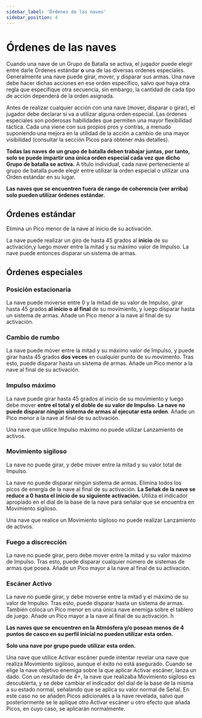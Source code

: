 ```yaml
---
sidebar_label: 'Órdenes de las naves'
sidebar_position: 4
---
```


# Órdenes de las naves

Cuando una nave de un Grupo de Batalla se activa, el jugador puede elegir entre darle Órdenes estándar **o** una de las diversas ordenes especiales. Generalmente una nave puede girar, mover, y disparar sus armas. Una nave debe hacer dichas acciones en ese orden específico, salvo que haya otra regla que especifique otra secuencia, sin embargo, la cantidad de cada tipo de acción dependerá de la orden asignada. 

Antes de realizar cualquier acción con una nave (mover, disparar o girar), el jugador debe declarar si va a utilizar alguna orden especial. Las órdenes especiales son poderosas habilidades que permiten una mayor flexibilidad táctica. Cada una viene con sus propios pros y contras, a menudo suponiendo una mejora en la utilidad de la acción a cambio de una mayor visibilidad (consultar la sección Picos para obtener más detalles).

**Todas las naves de un grupo de batalla deben trabajar juntas, por tanto, solo se puede impartir una única orden especial cada vez que dicho Grupo de batalla se activa.** A título individual, cada nave perteneciente al grupo de batalla puede elegir entre utilizar la orden especial o utilizar una Orden estándar en su lugar.

**Las naves que se encuentren fuera de rango de coherencia (ver arriba) solo pueden utilizar órdenes estándar.**

## Órdenes estándar

Elimina un Pico menor de la nave al inicio de su activación.

La nave puede realizar un giro de hasta 45 grados al **inicio** de su activación,y luego mover entre la mitad y su máximo valor de Impulso. La nave puede entonces disparar un sistema de armas. 

## Órdenes especiales

### Posición estacionaria

La nave puede moverse entre 0 y la mitad de su valor de Impulso, girar hasta 45 grados **al inicio o al final** de su movimiento, y luego disparar hasta un sistema de armas. Añade un Pico menor a la nave al final de su activación. 

### Cambio de rumbo

La nave puede mover entre la mitad y su máximo valor de Impulso, y puede girar hasta 45 grados **dos veces** en cualquier punto de su movimento. Tras esto, puede disparar hasta un sistema de armas. Añade un Pico menor a la nave al final de su activación. 

### Impulso máximo

La nave puede girar hasta 45 grados al inicio de su movimiento y luego debe mover **entre el total y el doble de su valor de Impulso**. **La nave no puede disparar ningún sistema de armas al ejecutar esta orden**. Añade un Pico menor a la nave al final de su activación. 

Una nave que utilice Impulso máximo no puede utilizar Lanzamiento de activos.

### Movimiento sigiloso

La nave no puede girar, y debe mover entre la mitad y su valor total de Impulso.

La nave no puede disparar ningún sistema de armas. Elimina todos los picos de energía de la nave al final de su activación. **La Señak de la nave se reduce a 0 hasta el inicio de su siguiente activación.** Utiliza el indicador apropiado en el dial de la base de la nave para señalar que se encuentra en Movimiento sigiloso. 

Una nave que realice un Movimiento sigiloso no puede realizar Lanzamiento de activos.

### Fuego a discrección

La nave no puede girar, pero debe mover entre la mitad y su valor máximo de Impulso. Tras esto, puede disparar cualquier número de sistemas de armas que posea. Añade un Pico mayor a la nave al final de su activación. 

### Escáner Activo

La nave no puede girar, y debe moverse entre la mitad y el máximo de su valor de Impulso. Tras esto, puede disparar hasta un sistema de armas. También coloca un Pico menor en una única nave enemiga sobre el tablero de juego. Añade un Pico mayor a la nave al final de su activación. h

**Las naves que se encuentren en la Atmósfera y/o posean menos de 4 puntos de casco en su perfil inicial no pueden utilizar esta orden.**

**Solo una nave por grupo puede utilizar esta orden.**

Una nave que utilice Activar escáner puede intentar revelar una nave que realiza Movimiento sigiloso, aunque el éxito no está asegurado. Cuando se elige la nave objetivo enemiga sobre la que aplicar Activar escáner, lanza un dado. Con un resultado de 4+, la nave que realizaba Movimiento sigiloso es descubierta, y se debe cambiar el indicador del dial de la base de la misma a su estado normal, señalando que se aplica su valor normal de Señal. En este caso no se añaden Picos adicionales a la nave revelada, salvo que posteriormente se le aplique otro Activar escáner u otro efecto que añada Picos, en cuyo caso, se aplicarán normalmente. 
